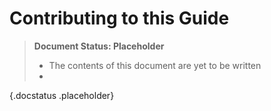 Contributing to this Guide
==========================

> **Document Status: Placeholder**  
> - The contents of this document are yet to be written  
> -
{.docstatus .placeholder}
